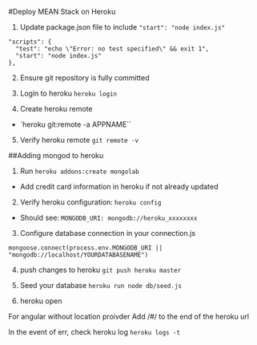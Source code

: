 #Deploy MEAN Stack on Heroku

1. Update package.json file to include `"start": "node index.js"`
```
"scripts": {
  "test": "echo \"Error: no test specified\" && exit 1",
  "start": "node index.js"
},
```
2. Ensure git repository is fully committed

3. Login to heroku `heroku login`

4. Create heroku remote
  * `heroku git:remote -a APPNAME``

5. Verify heroku remote `git remote -v`

##Adding mongod to heroku

1. Run `heroku addons:create mongolab`

 * Add credit card information in heroku if not already updated

2. Verify heroku configuration: `heroku config`

  * Should see: `MONGODB_URI: mongodb://heroku_xxxxxxxx`

3. Configure database connection in your connection.js

`mongoose.connect(process.env.MONGODB_URI || "mongodb://localhost/YOURDATABASENAME")`

4. push changes to heroku
`git push heroku master`

5. Seed your database
`heroku run node db/seed.js`

6. heroku open

For angular without location proivder Add /#/ to the end of the heroku url

In the event of err, check heroku log
`heroku logs -t`
